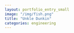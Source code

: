```yaml
---
layout: portfolio_entry_small
image: "/img/fish.png"
title: "Unkle Dunkin"
categories: engineering
---
```

